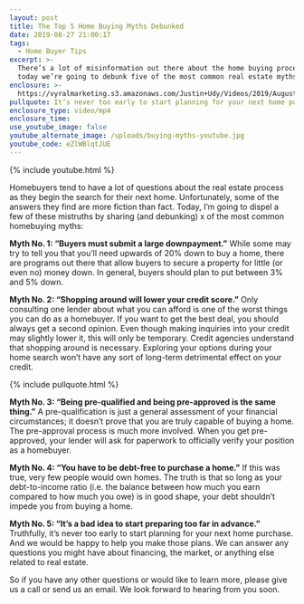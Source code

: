 ```yaml
---
layout: post
title: The Top 5 Home Buying Myths Debunked
date: 2019-08-27 21:00:17
tags:
  - Home Buyer Tips
excerpt: >-
  There’s a lot of misinformation out there about the home buying process, so
  today we’re going to debunk five of the most common real estate myths.
enclosure: >-
  https://vyralmarketing.s3.amazonaws.com/Justin+Udy/Videos/2019/August/The+Top+5+Home+Buying+Myths+Debunked.mp4
pullquote: It’s never too early to start planning for your next home purchase.
enclosure_type: video/mp4
enclosure_time:
use_youtube_image: false
youtube_alternate_image: /uploads/buying-myths-youtube.jpg
youtube_code: eZlWBlqtJUE
---
```


{% include youtube.html %}

Homebuyers tend to have a lot of questions about the real estate process as they begin the search for their next home. Unfortunately, some of the answers they find are more fiction than fact. Today, I’m going to dispel a few of these mistruths by sharing (and debunking) x of the most common homebuying myths:&nbsp;

**Myth No. 1: “Buyers must submit a large downpayment.”** While some may try to tell you that you’ll need upwards of 20% down to buy a home, there are programs out there that allow buyers to secure a property for little (or even no) money down. In general, buyers should plan to put between 3% and 5% down.&nbsp;

**Myth No. 2: “Shopping around will lower your credit score.”** Only consulting one lender about what you can afford is one of the worst things you can do as a homebuyer. If you want to get the best deal, you should always get a second opinion. Even though making inquiries into your credit may slightly lower it, this will only be temporary. Credit agencies understand that shopping around is necessary. Exploring your options during your home search won’t have any sort of long-term detrimental effect on your credit.&nbsp;

{% include pullquote.html %}

**Myth No. 3: “Being pre-qualified and being pre-approved is the same thing.”** A pre-qualification is just a general assessment of your financial circumstances; it doesn’t prove that you are truly capable of buying a home. The pre-approval process is much more involved. When you get pre-approved, your lender will ask for paperwork to officially verify your position as a homebuyer.&nbsp;

**Myth No. 4: “You have to be debt-free to purchase a home.”** If this was true, very few people would own homes. The truth is that so long as your debt-to-income ratio (i.e. the balance between how much you earn compared to how much you owe) is in good shape, your debt shouldn’t impede you from buying a home.&nbsp;

**Myth No. 5: “It’s a bad idea to start preparing too far in advance.”** Truthfully, it’s never too early to start planning for your next home purchase. And we would be happy to help you make those plans. We can answer any questions you might have about financing, the market, or anything else related to real estate.&nbsp;

So if you have any other questions or would like to learn more, please give us a call or send us an email. We look forward to hearing from you soon.